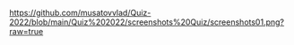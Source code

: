 https://github.com/musatovvlad/Quiz-2022/blob/main/Quiz%202022/screenshots%20Quiz/screenshots01.png?raw=true

